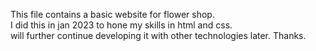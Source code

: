 This file contains a basic website for flower shop. <br>
I did this in jan 2023 to hone my skills in html and css.
<br>
will further continue developing it with other technologies later.
Thanks.
